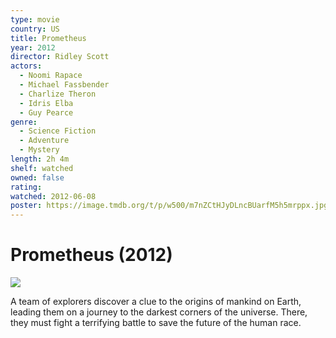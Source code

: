 ```yaml
---
type: movie
country: US
title: Prometheus
year: 2012
director: Ridley Scott
actors:
  - Noomi Rapace
  - Michael Fassbender
  - Charlize Theron
  - Idris Elba
  - Guy Pearce
genre:
  - Science Fiction
  - Adventure
  - Mystery
length: 2h 4m
shelf: watched
owned: false
rating:
watched: 2012-06-08
poster: https://image.tmdb.org/t/p/w500/m7nZCtHJyDLncBUarfM5h5mrppx.jpg
---
```


# Prometheus (2012)

![](https://image.tmdb.org/t/p/w500/m7nZCtHJyDLncBUarfM5h5mrppx.jpg)

A team of explorers discover a clue to the origins of mankind on Earth, leading them on a journey to the darkest corners of the universe. There, they must fight a terrifying battle to save the future of the human race.
